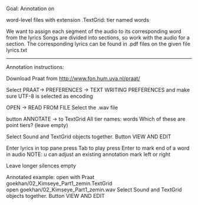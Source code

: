 

Goal: Annotation on

word-level
files with extension .TextGrid: tier named words



We want to assign each segment of the audio to its corresponding word from the lyrics
Songs are divided into sections, so work with the audio for a section.
The corresponding lyrics can be found in .pdf files on the given file lyrics.txt    

-------------------------
Annotation instructions:


Download Praat from http://www.fon.hum.uva.nl/praat/

Select PRAAT-> PREFERENCES -> TEXT WRITING PREFERENCES and make sure UTF-8 is selected as encoding

OPEN -> READ FROM FILE   Select the .wav file 

button ANNOTATE -> to TextGrid
All tier names: words
Which of these are point tiers? (leave empty)

Select Sound and TextGrid objects together. Button VIEW AND EDIT

Enter lyrics in top pane
press Tab to play 
press Enter to mark end of a word in audio 
NOTE: u can adjust an existing annotation mark left or right

Leave longer silences empty

Annotated example: 
open with Praat goekhan/02_Kimseye_Part1_zemin.TextGrid  
open goekhan/02_Kimseye_Part1_zemin.wav 
Select Sound and TextGrid objects together. Button VIEW AND EDIT